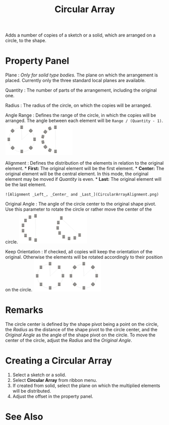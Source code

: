 ﻿---
uid: 07407809-3236-4469-ad99-526aab13b6e7
title: Circular Array
---
Adds a number of copies of a sketch or a solid, which are arranged on a circle, to the shape.

# Property Panel
Plane
:   _Only for solid type bodies._
    The plane on which the arrangement is placed. Currently only the three standard local planes are available.

Quantity
:   The number of parts of the arrangement, including the original one.

Radius
:   The radius of the circle, on which the copies will be arranged.

Angle Range
:   Defines the range of the circle, in which the copies will be arranged. The angle between each element will be `Range / (Quantity - 1)`.
    ![_Angle Range = 360°_, _Angle Range = 180°_](CircularArrayAngleRange.png)

Alignment
:   Defines the distribution of the elements in relation to the original element.
    * __First:__ The original element will be the first element.
    * __Center:__ The original element will be the central element. In this mode, the original element may be moved if _Quantity_ is even.
    * __Last:__ The original element will be the last element.
    
    ![Alignment _Left_, _Center_ and _Last_](CircularArrayAlignment.png)

Original Angle
:   The angle of the circle center to the original shape pivot. Use this parameter to rotate the circle or rather move the center of the circle.
    ![_Original Angle = 0°_, _Original Angle = 45°_](CircularArrayOriginalAngle.png)

Keep Orientation
:   If checked, all copies will keep the orientation of the original. Otherwise the elements will be rotated accordingly to their position on the circle.
    ![_Keep Orientation_ checked and unchecked](CircularArrayKeepOrientation.png)

# Remarks
The circle center is defined by the shape pivot being a point on the circle, the _Radius_ as the distance of the shape pivot to the circle center, and the _Original Angle_ as the angle of the shape pivot on the circle. To move the center of the circle, adjust the _Radius_ and the _Original Angle_.

# Creating a Circular Array
1. Select a sketch or a solid.
2. Select __Circular Array__ from ribbon menu.
3. If created from solid, select the plane on which the multiplied elements will be distributed.
4. Adjust the offset in the property panel.

# See Also
[](xref:c867c6ad-f4ce-432b-a097-99596e31fea1)
